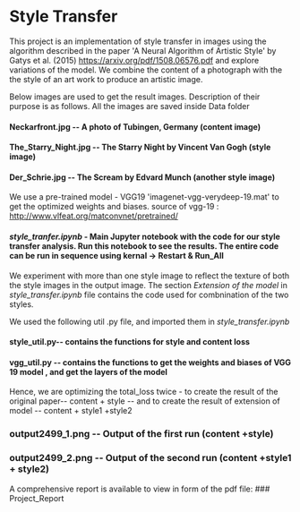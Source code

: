 
# Style Transfer


This project is an implementation of style transfer in images using the algorithm described in the paper 'A Neural Algorithm of Artistic Style' by Gatys et al. (2015) https://arxiv.org/pdf/1508.06576.pdf and explore variations of the model. We combine the content of a photograph with the the style of an art work to produce an artistic image.

Below images are used to get the result images. Description of their purpose is as follows. All the images are saved inside Data folder  

#### Neckarfront.jpg -- A photo of Tubingen, Germany (content image)
#### The_Starry_Night.jpg -- The Starry Night by Vincent Van Gogh (style image)
#### Der_Schrie.jpg --  The Scream by Edvard Munch (another style image)

We use a pre-trained model - VGG19 'imagenet-vgg-verydeep-19.mat' to get the optimized weights and biases.
source of vgg-19 : http://www.vlfeat.org/matconvnet/pretrained/  

#### *style_tranfer.ipynb* - Main Jupyter notebook with the code for our style transfer analysis. Run this notebook to see the results. The entire code can be run in sequence using kernal -> Restart & Run_All

We experiment with more than one style image to reflect the texture of both the style images in the output image. The section *Extension of the model* in *style_transfer.ipynb* file contains the code used for combnination of the two styles.

We used the following util .py file, and imported them in *style_transfer.ipynb*
#### style_util.py-- contains  the functions for style and content loss
#### vgg_util.py --  contains the functions to get the weights and biases of VGG 19 model , and get the layers of the model

Hence, we are optimizing the total_loss twice - to create the result of the original paper-- content + style -- and to create the result of extension of model -- content + style1 +style2

### output2499_1.png -- Output of the first run (content +style)
### output2499_2.png -- Output of the second run (content +style1 + style2)

A comprehensive report is available to view in form of the pdf file: ### Project_Report

